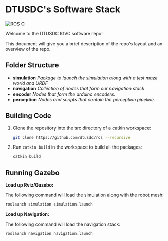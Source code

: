 # DTUSDC's Software Stack
![ROS CI](https://github.com/DTUSDC/ros/workflows/ROS%20CI/badge.svg?branch=master)

Welcome to the DTUSDC IGVC software repo!

This document will give you a brief description of the repo's layout and an overview of the repo.

## Folder Structure

 * **simulation**
    *Package to launch the simulation along with a test maze world and URDF*
 * **navigation**
    *Collection of nodes that form our navigation stack*
 * **encoder**
    *Nodes that form the arduino encoders.*
 * **perception**
    *Nodes and scripts that contain the perception pipeline.*
    
## Building Code
 
1. Clone the repository into the src directory of a catkin workspace:
    ```bash
    git clone https://github.com/dtusdc/ros --recursive
    ```

2. Run `catkin build` in the workspace to build all the packages:
    ```bash
    catkin build
    ```

## Running Gazebo

**Load up Rviz/Gazebo:**

The following command will load the simulation along with the robot mesh:
```bash
roslaunch simulation simulation.launch
```

**Load up Navigation:**

The following command will load the navigation stack:
```bash
roslaunch navigation navigation.launch
```
